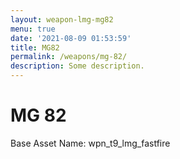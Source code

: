 ```yaml
---
layout: weapon-lmg-mg82
menu: true
date: '2021-08-09 01:53:59'
title: MG82
permalink: /weapons/mg-82/
description: Some description.
---
```


# MG 82

Base Asset Name: wpn_t9_lmg_fastfire